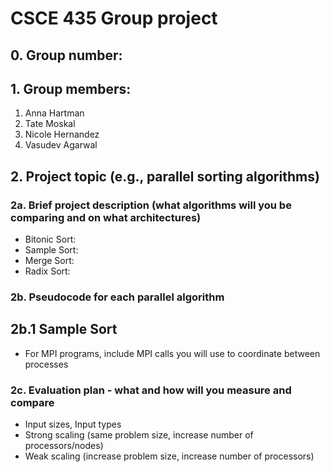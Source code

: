 # CSCE 435 Group project

## 0. Group number:

## 1. Group members:

1. Anna Hartman
2. Tate Moskal
3. Nicole Hernandez
4. Vasudev Agarwal

## 2. Project topic (e.g., parallel sorting algorithms)

### 2a. Brief project description (what algorithms will you be comparing and on what architectures)

- Bitonic Sort:
- Sample Sort:
- Merge Sort:
- Radix Sort:

### 2b. Pseudocode for each parallel algorithm

## 2b.1 Sample Sort

- For MPI programs, include MPI calls you will use to coordinate between processes

### 2c. Evaluation plan - what and how will you measure and compare

- Input sizes, Input types
- Strong scaling (same problem size, increase number of processors/nodes)
- Weak scaling (increase problem size, increase number of processors)
